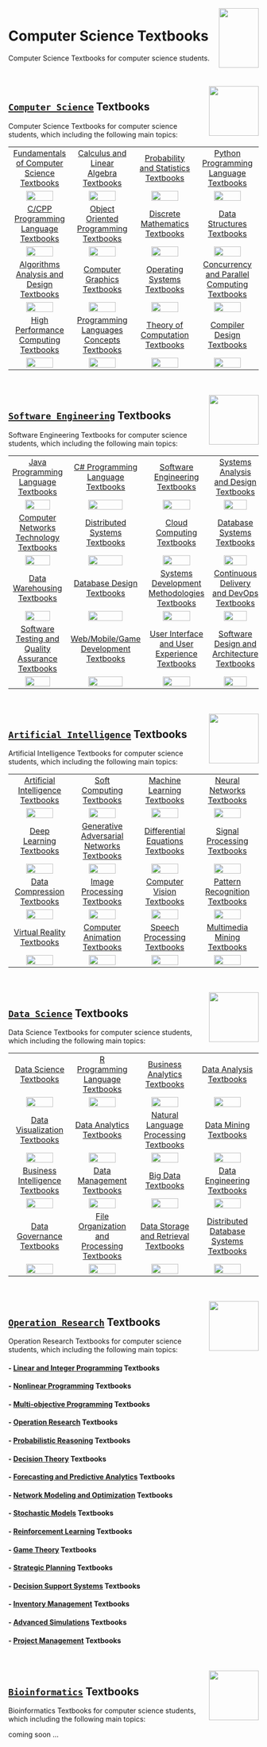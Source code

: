 <img align="right" width="80" height="120" src="https://github.com/cs-MohamedAyman/Computer-Science-Textbooks/blob/master/logos/textbooks.jpg">

# Computer Science Textbooks
Computer Science Textbooks for computer science students.

<br><br>
<img align="right" width="100" height="100" src="https://github.com/cs-MohamedAyman/cs-MohamedAyman/blob/main/logos/computer-science-department.jpg">

## [`Computer Science`](https://github.com/cs-MohamedAyman/Computer-Science-Textbooks/blob/master/Computer-Science-Textbooks/README.md) Textbooks
Computer Science Textbooks for computer science students, which including the following main topics:

<table>
    <tbody>
        <tr>
<td align=center width="25%"><a href="https://github.com/cs-MohamedAyman/Computer-Science-Textbooks/blob/master/Computer-Science-Textbooks/README.md">Fundamentals of Computer Science Textbooks</a></td>
<td align=center width="25%"><a href="https://github.com/cs-MohamedAyman/Computer-Science-Textbooks/blob/master/Computer-Science-Textbooks/README.md">Calculus and Linear Algebra Textbooks</a></td>
<td align=center width="25%"><a href="https://github.com/cs-MohamedAyman/Computer-Science-Textbooks/blob/master/Computer-Science-Textbooks/README.md">Probability and Statistics Textbooks</a></td>
<td align=center width="25%"><a href="https://github.com/cs-MohamedAyman/Computer-Science-Textbooks/blob/master/Computer-Science-Textbooks/README.md">Python Programming Language Textbooks</a></td>
        </tr>
        <tr>
<td align=center width="25%"><img src="https://github.com/cs-MohamedAyman/cs-MohamedAyman/blob/main/logos/fundamentals-of-computer-science.jpg" width="70%"></img></td>
<td align=center width="25%"><img src="https://github.com/cs-MohamedAyman/cs-MohamedAyman/blob/main/logos/mathematics.jpg" width="70%"></img></td>
<td align=center width="25%"><img src="https://github.com/cs-MohamedAyman/cs-MohamedAyman/blob/main/logos/probability-statistics.jpg" width="70%"></img></td>
<td align=center width="25%"><img src="https://github.com/cs-MohamedAyman/cs-MohamedAyman/blob/main/logos/python.jpg" width="70%"></img></td>
        </tr>
        <tr>
<td align=center width="25%"><a href="https://github.com/cs-MohamedAyman/Computer-Science-Textbooks/blob/master/Computer-Science-Textbooks/README.md">C/CPP Programming Language Textbooks</a></td>
<td align=center width="25%"><a href="https://github.com/cs-MohamedAyman/Computer-Science-Textbooks/blob/master/Computer-Science-Textbooks/README.md">Object Oriented Programming Textbooks</a></td>
<td align=center width="25%"><a href="https://github.com/cs-MohamedAyman/Computer-Science-Textbooks/blob/master/Computer-Science-Textbooks/README.md">Discrete Mathematics Textbooks</a></td>
<td align=center width="25%"><a href="https://github.com/cs-MohamedAyman/Computer-Science-Textbooks/blob/master/Computer-Science-Textbooks/README.md">Data Structures Textbooks</a></td>
        </tr>
        <tr>
<td align=center width="25%"><img src="https://github.com/cs-MohamedAyman/cs-MohamedAyman/blob/main/logos/cpp.jpg" width="70%"></img></td>
<td align=center width="25%"><img src="https://github.com/cs-MohamedAyman/cs-MohamedAyman/blob/main/logos/object-oriented.jpg" width="70%"></img></td>
<td align=center width="25%"><img src="https://github.com/cs-MohamedAyman/cs-MohamedAyman/blob/main/logos/discrete-mathematics.jpg" width="70%"></img></td>
<td align=center width="25%"><img src="https://github.com/cs-MohamedAyman/cs-MohamedAyman/blob/main/logos/data-structures.jpg" width="70%"></img></td>
        </tr>
        <tr>
<td align=center width="25%"><a href="https://github.com/cs-MohamedAyman/Computer-Science-Textbooks/blob/master/Computer-Science-Textbooks/README.md">Algorithms Analysis and Design Textbooks</a></td>
<td align=center width="25%"><a href="https://github.com/cs-MohamedAyman/Computer-Science-Textbooks/blob/master/Computer-Science-Textbooks/README.md">Computer Graphics Textbooks</a></td>
<td align=center width="25%"><a href="https://github.com/cs-MohamedAyman/Computer-Science-Textbooks/blob/master/Computer-Science-Textbooks/README.md">Operating Systems Textbooks</a></td>
<td align=center width="25%"><a href="https://github.com/cs-MohamedAyman/Computer-Science-Textbooks/blob/master/Computer-Science-Textbooks/README.md">Concurrency and Parallel Computing Textbooks</a></td>
        </tr>
        <tr>
<td align=center width="25%"><img src="https://github.com/cs-MohamedAyman/cs-MohamedAyman/blob/main/logos/algorithms-analysis.jpg" width="70%"></img></td>
<td align=center width="25%"><img src="https://github.com/cs-MohamedAyman/cs-MohamedAyman/blob/main/logos/computer-graphics.jpg" width="70%"></img></td>
<td align=center width="25%"><img src="https://github.com/cs-MohamedAyman/cs-MohamedAyman/blob/main/logos/operating-systems.jpg" width="70%"></img></td>
<td align=center width="25%"><img src="https://github.com/cs-MohamedAyman/cs-MohamedAyman/blob/main/logos/parallel-computing.jpg" width="70%"></img></td>
        </tr>
        <tr>
<td align=center width="25%"><a href="https://github.com/cs-MohamedAyman/Computer-Science-Textbooks/blob/master/Computer-Science-Textbooks/README.md">High Performance Computing Textbooks</a></td>
<td align=center width="25%"><a href="https://github.com/cs-MohamedAyman/Computer-Science-Textbooks/blob/master/Computer-Science-Textbooks/README.md">Programming Languages Concepts Textbooks</a></td>
<td align=center width="25%"><a href="https://github.com/cs-MohamedAyman/Computer-Science-Textbooks/blob/master/Computer-Science-Textbooks/README.md">Theory of Computation Textbooks</a></td>
<td align=center width="25%"><a href="https://github.com/cs-MohamedAyman/Computer-Science-Textbooks/blob/master/Computer-Science-Textbooks/README.md">Compiler Design Textbooks</a></td>
        </tr>
        <tr>
<td align=center width="25%"><img src="https://github.com/cs-MohamedAyman/cs-MohamedAyman/blob/main/logos/high-performance-computing.jpg" width="70%"></img></td>
<td align=center width="25%"><img src="https://github.com/cs-MohamedAyman/cs-MohamedAyman/blob/main/logos/programming-languages-concepts.jpg" width="70%"></img></td>
<td align=center width="25%"><img src="https://github.com/cs-MohamedAyman/cs-MohamedAyman/blob/main/logos/theory-of-computation.jpg" width="70%"></img></td>
<td align=center width="25%"><img src="https://github.com/cs-MohamedAyman/cs-MohamedAyman/blob/main/logos/compiler-design.jpg" width="70%"></img></td>
        </tr>
    </tbody>
</table>

<br><br>
<img align="right" width="100" height="100" src="https://github.com/cs-MohamedAyman/cs-MohamedAyman/blob/main/logos/software-engineering-department.jpg">

## [`Software Engineering`](https://github.com/cs-MohamedAyman/Computer-Science-Textbooks/blob/master/Software-Engineering-Textbooks/README.md) Textbooks
Software Engineering Textbooks for computer science students, which including the following main topics:

<table>
    <tbody>
        <tr>
<td align=center width="25%"><a href="https://github.com/cs-MohamedAyman/Computer-Science-Textbooks/blob/master/Software-Engineering-Textbooks/README.md">Java Programming Language Textbooks</a></td>
<td align=center width="25%"><a href="https://github.com/cs-MohamedAyman/Computer-Science-Textbooks/blob/master/Software-Engineering-Textbooks/README.md">C# Programming Language Textbooks</a></td>
<td align=center width="25%"><a href="https://github.com/cs-MohamedAyman/Computer-Science-Textbooks/blob/master/Software-Engineering-Textbooks/README.md">Software Engineering Textbooks</a></td>
<td align=center width="25%"><a href="https://github.com/cs-MohamedAyman/Computer-Science-Textbooks/blob/master/Software-Engineering-Textbooks/README.md">Systems Analysis and Design Textbooks</a></td>
        </tr>
        <tr>
<td align=center width="25%"><img src="https://github.com/cs-MohamedAyman/cs-MohamedAyman/blob/main/logos/java.jpg" width="70%"></img></td>
<td align=center width="25%"><img src="https://github.com/cs-MohamedAyman/cs-MohamedAyman/blob/main/logos/csharp.jpg" width="70%"></img></td>
<td align=center width="25%"><img src="https://github.com/cs-MohamedAyman/cs-MohamedAyman/blob/main/logos/software-engineering.jpg" width="70%"></img></td>
<td align=center width="25%"><img src="https://github.com/cs-MohamedAyman/cs-MohamedAyman/blob/main/logos/system-analysis.jpg" width="70%"></img></td>
        </tr>
        <tr>
<td align=center width="25%"><a href="https://github.com/cs-MohamedAyman/Computer-Science-Textbooks/blob/master/Software-Engineering-Textbooks/README.md">Computer Networks Technology Textbooks</a></td>
<td align=center width="25%"><a href="https://github.com/cs-MohamedAyman/Computer-Science-Textbooks/blob/master/Software-Engineering-Textbooks/README.md">Distributed Systems Textbooks</a></td>
<td align=center width="25%"><a href="https://github.com/cs-MohamedAyman/Computer-Science-Textbooks/blob/master/Software-Engineering-Textbooks/README.md">Cloud Computing Textbooks</a></td>
<td align=center width="25%"><a href="https://github.com/cs-MohamedAyman/Computer-Science-Textbooks/blob/master/Software-Engineering-Textbooks/README.md">Database Systems Textbooks</a></td>
        </tr>
        <tr>
<td align=center width="25%"><img src="https://github.com/cs-MohamedAyman/cs-MohamedAyman/blob/main/logos/computer-networks.jpg" width="70%"></img></td>
<td align=center width="25%"><img src="https://github.com/cs-MohamedAyman/cs-MohamedAyman/blob/main/logos/distributed-systems.jpg" width="70%"></img></td>
<td align=center width="25%"><img src="https://github.com/cs-MohamedAyman/cs-MohamedAyman/blob/main/logos/cloud-computing.jpg" width="70%"></img></td>
<td align=center width="25%"><img src="https://github.com/cs-MohamedAyman/cs-MohamedAyman/blob/main/logos/database-systems.jpg" width="70%"></img></td>
        </tr>
        <tr>
<td align=center width="25%"><a href="https://github.com/cs-MohamedAyman/Computer-Science-Textbooks/blob/master/Software-Engineering-Textbooks/README.md">Data Warehousing Textbooks</a></td>
<td align=center width="25%"><a href="https://github.com/cs-MohamedAyman/Computer-Science-Textbooks/blob/master/Software-Engineering-Textbooks/README.md">Database Design Textbooks</a></td>
<td align=center width="25%"><a href="https://github.com/cs-MohamedAyman/Computer-Science-Textbooks/blob/master/Software-Engineering-Textbooks/README.md">Systems Development Methodologies Textbooks</a></td>
<td align=center width="25%"><a href="https://github.com/cs-MohamedAyman/Computer-Science-Textbooks/blob/master/Software-Engineering-Textbooks/README.md">Continuous Delivery and DevOps Textbooks</a></td>
        </tr>
        <tr>
<td align=center width="25%"><img src="https://github.com/cs-MohamedAyman/cs-MohamedAyman/blob/main/logos/data-warehousing.jpg" width="70%"></img></td>
<td align=center width="25%"><img src="https://github.com/cs-MohamedAyman/cs-MohamedAyman/blob/main/logos/database-design.jpg" width="70%"></img></td>
<td align=center width="25%"><img src="https://github.com/cs-MohamedAyman/cs-MohamedAyman/blob/main/logos/systems-development-methodologies.jpg" width="70%"></img></td>
<td align=center width="25%"><img src="https://github.com/cs-MohamedAyman/cs-MohamedAyman/blob/main/logos/continuous-delivery.jpg" width="70%"></img></td>
        </tr>
        <tr>
<td align=center width="25%"><a href="https://github.com/cs-MohamedAyman/Computer-Science-Textbooks/blob/master/Software-Engineering-Textbooks/README.md">Software Testing and Quality Assurance Textbooks</a></td>
<td align=center width="25%"><a href="https://github.com/cs-MohamedAyman/Computer-Science-Textbooks/blob/master/Software-Engineering-Textbooks/README.md">Web/Mobile/Game Development Textbooks</a></td>
<td align=center width="25%"><a href="https://github.com/cs-MohamedAyman/Computer-Science-Textbooks/blob/master/Software-Engineering-Textbooks/README.md">User Interface and User Experience Textbooks</a></td>
<td align=center width="25%"><a href="https://github.com/cs-MohamedAyman/Computer-Science-Textbooks/blob/master/Software-Engineering-Textbooks/README.md">Software Design and Architecture Textbooks</a></td>
        </tr>
        <tr>
<td align=center width="25%"><img src="https://github.com/cs-MohamedAyman/cs-MohamedAyman/blob/main/logos/software-testing.jpg" width="70%"></img></td>
<td align=center width="25%"><img src="https://github.com/cs-MohamedAyman/cs-MohamedAyman/blob/main/logos/web-mobile-game-development.jpg" width="70%"></img></td>
<td align=center width="25%"><img src="https://github.com/cs-MohamedAyman/cs-MohamedAyman/blob/main/logos/ui-ux.jpg" width="70%"></img></td>
<td align=center width="25%"><img src="https://github.com/cs-MohamedAyman/cs-MohamedAyman/blob/main/logos/software-design.jpg" width="70%"></img></td>
        </tr>
    </tbody>
</table>

<br><br>
<img align="right" width="100" height="100" src="https://github.com/cs-MohamedAyman/cs-MohamedAyman/blob/main/logos/artificial-intelligence-department.jpg">

## [`Artificial Intelligence`](https://github.com/cs-MohamedAyman/Computer-Science-Textbooks/blob/master/Artificial-Intelligence-Textbooks/README.md) Textbooks
Artificial Intelligence Textbooks for computer science students, which including the following main topics:

<table>
    <tbody>
        <tr>
<td align=center width="25%"><a href="https://github.com/cs-MohamedAyman/Computer-Science-Textbooks/blob/master/Artificial-Intelligence-Textbooks/README.md">Artificial Intelligence Textbooks</a></td>
<td align=center width="25%"><a href="https://github.com/cs-MohamedAyman/Computer-Science-Textbooks/blob/master/Artificial-Intelligence-Textbooks/README.md">Soft Computing Textbooks</a></td>
<td align=center width="25%"><a href="https://github.com/cs-MohamedAyman/Computer-Science-Textbooks/blob/master/Artificial-Intelligence-Textbooks/README.md">Machine Learning Textbooks</a></td>
<td align=center width="25%"><a href="https://github.com/cs-MohamedAyman/Computer-Science-Textbooks/blob/master/Artificial-Intelligence-Textbooks/README.md">Neural Networks Textbooks</a></td>
        </tr>
        <tr>
<td align=center width="25%"><img src="https://github.com/cs-MohamedAyman/cs-MohamedAyman/blob/main/logos/artificial-intelligence.jpg" width="70%"></img></td>
<td align=center width="25%"><img src="https://github.com/cs-MohamedAyman/cs-MohamedAyman/blob/main/logos/soft-computing.jpg" width="70%"></img></td>
<td align=center width="25%"><img src="https://github.com/cs-MohamedAyman/cs-MohamedAyman/blob/main/logos/machine-learning.jpg" width="70%"></img></td>
<td align=center width="25%"><img src="https://github.com/cs-MohamedAyman/cs-MohamedAyman/blob/main/logos/neural-networks.jpg" width="70%"></img></td>
        </tr>
        <tr>
<td align=center width="25%"><a href="https://github.com/cs-MohamedAyman/Computer-Science-Textbooks/blob/master/Artificial-Intelligence-Textbooks/README.md">Deep Learning Textbooks</a></td>
<td align=center width="25%"><a href="https://github.com/cs-MohamedAyman/Computer-Science-Textbooks/blob/master/Artificial-Intelligence-Textbooks/README.md">Generative Adversarial Networks Textbooks</a></td>
<td align=center width="25%"><a href="https://github.com/cs-MohamedAyman/Computer-Science-Textbooks/blob/master/Artificial-Intelligence-Textbooks/README.md">Differential Equations Textbooks</a></td>
<td align=center width="25%"><a href="https://github.com/cs-MohamedAyman/Computer-Science-Textbooks/blob/master/Artificial-Intelligence-Textbooks/README.md">Signal Processing Textbooks</a></td>
        </tr>
        <tr>
<td align=center width="25%"><img src="https://github.com/cs-MohamedAyman/cs-MohamedAyman/blob/main/logos/deep-learning.jpg" width="70%"></img></td>
<td align=center width="25%"><img src="https://github.com/cs-MohamedAyman/cs-MohamedAyman/blob/main/logos/generative-adversarial-network.jpg" width="70%"></img></td>
<td align=center width="25%"><img src="https://github.com/cs-MohamedAyman/cs-MohamedAyman/blob/main/logos/differential-equations.jpg" width="70%"></img></td>
<td align=center width="25%"><img src="https://github.com/cs-MohamedAyman/cs-MohamedAyman/blob/main/logos/signal-processing.jpg" width="70%"></img></td>
        </tr>
        <tr>
<td align=center width="25%"><a href="https://github.com/cs-MohamedAyman/Computer-Science-Textbooks/blob/master/Artificial-Intelligence-Textbooks/README.md">Data Compression Textbooks</a></td>
<td align=center width="25%"><a href="https://github.com/cs-MohamedAyman/Computer-Science-Textbooks/blob/master/Artificial-Intelligence-Textbooks/README.md">Image Processing Textbooks</a></td>
<td align=center width="25%"><a href="https://github.com/cs-MohamedAyman/Computer-Science-Textbooks/blob/master/Artificial-Intelligence-Textbooks/README.md">Computer Vision Textbooks</a></td>
<td align=center width="25%"><a href="https://github.com/cs-MohamedAyman/Computer-Science-Textbooks/blob/master/Artificial-Intelligence-Textbooks/README.md">Pattern Recognition Textbooks</a></td>
        </tr>
        <tr>
<td align=center width="25%"><img src="https://github.com/cs-MohamedAyman/cs-MohamedAyman/blob/main/logos/data-compression.jpg" width="70%"></img></td>
<td align=center width="25%"><img src="https://github.com/cs-MohamedAyman/cs-MohamedAyman/blob/main/logos/image-processing.jpg" width="70%"></img></td>
<td align=center width="25%"><img src="https://github.com/cs-MohamedAyman/cs-MohamedAyman/blob/main/logos/computer-vision.jpg" width="70%"></img></td>
<td align=center width="25%"><img src="https://github.com/cs-MohamedAyman/cs-MohamedAyman/blob/main/logos/pattern-recognition.jpg" width="70%"></img></td>
        </tr>
        <tr>
<td align=center width="25%"><a href="https://github.com/cs-MohamedAyman/Computer-Science-Textbooks/blob/master/Artificial-Intelligence-Textbooks/README.md">Virtual Reality Textbooks</a></td>
<td align=center width="25%"><a href="https://github.com/cs-MohamedAyman/Computer-Science-Textbooks/blob/master/Artificial-Intelligence-Textbooks/README.md">Computer Animation Textbooks</a></td>
<td align=center width="25%"><a href="https://github.com/cs-MohamedAyman/Computer-Science-Textbooks/blob/master/Artificial-Intelligence-Textbooks/README.md">Speech Processing Textbooks</a></td>
<td align=center width="25%"><a href="https://github.com/cs-MohamedAyman/Computer-Science-Textbooks/blob/master/Artificial-Intelligence-Textbooks/README.md">Multimedia Mining Textbooks</a></td>
        </tr>
        <tr>
<td align=center width="25%"><img src="https://github.com/cs-MohamedAyman/cs-MohamedAyman/blob/main/logos/virtual-reality.jpg" width="70%"></img></td>
<td align=center width="25%"><img src="https://github.com/cs-MohamedAyman/cs-MohamedAyman/blob/main/logos/computer-animation.jpg" width="70%"></img></td>
<td align=center width="25%"><img src="https://github.com/cs-MohamedAyman/cs-MohamedAyman/blob/main/logos/speech-processing.jpg" width="70%"></img></td>
<td align=center width="25%"><img src="https://github.com/cs-MohamedAyman/cs-MohamedAyman/blob/main/logos/multimedia-mining.jpg" width="70%"></img></td>
        </tr>
    </tbody>
</table>

<br><br>
<img align="right" width="100" height="100" src="https://github.com/cs-MohamedAyman/cs-MohamedAyman/blob/main/logos/data-science-department.jpg">

## [`Data Science`](https://github.com/cs-MohamedAyman/Computer-Science-Textbooks/blob/master/Data-Science-Textbooks/README.md) Textbooks
Data Science Textbooks for computer science students, which including the following main topics:

<table>
    <tbody>
        <tr>
<td align=center width="25%"><a href="https://github.com/cs-MohamedAyman/Computer-Science-Textbooks/blob/master/Data-Science-Textbooks/README.md">Data Science Textbooks</a></td>
<td align=center width="25%"><a href="https://github.com/cs-MohamedAyman/Computer-Science-Textbooks/blob/master/Data-Science-Textbooks/README.md">R Programming Language Textbooks</a></td>
<td align=center width="25%"><a href="https://github.com/cs-MohamedAyman/Computer-Science-Textbooks/blob/master/Data-Science-Textbooks/README.md">Business Analytics Textbooks</a></td>
<td align=center width="25%"><a href="https://github.com/cs-MohamedAyman/Computer-Science-Textbooks/blob/master/Data-Science-Textbooks/README.md">Data Analysis Textbooks</a></td>
        </tr>
        <tr>
<td align=center width="25%"><img src="https://github.com/cs-MohamedAyman/cs-MohamedAyman/blob/main/logos/data-science.jpg" width="70%"></img></td>
<td align=center width="25%"><img src="https://github.com/cs-MohamedAyman/cs-MohamedAyman/blob/main/logos/r.jpg" width="70%"></img></td>
<td align=center width="25%"><img src="https://github.com/cs-MohamedAyman/cs-MohamedAyman/blob/main/logos/business-analytics.jpg" width="70%"></img></td>
<td align=center width="25%"><img src="https://github.com/cs-MohamedAyman/cs-MohamedAyman/blob/main/logos/data-analysis.jpg" width="70%"></img></td>
        </tr>
        <tr>
<td align=center width="25%"><a href="https://github.com/cs-MohamedAyman/Computer-Science-Textbooks/blob/master/Data-Science-Textbooks/README.md">Data Visualization Textbooks</a></td>
<td align=center width="25%"><a href="https://github.com/cs-MohamedAyman/Computer-Science-Textbooks/blob/master/Data-Science-Textbooks/README.md">Data Analytics Textbooks</a></td>
<td align=center width="25%"><a href="https://github.com/cs-MohamedAyman/Computer-Science-Textbooks/blob/master/Data-Science-Textbooks/README.md">Natural Language Processing Textbooks</a></td>
<td align=center width="25%"><a href="https://github.com/cs-MohamedAyman/Computer-Science-Textbooks/blob/master/Data-Science-Textbooks/README.md">Data Mining Textbooks</a></td>
        </tr>
        <tr>
<td align=center width="25%"><img src="https://github.com/cs-MohamedAyman/cs-MohamedAyman/blob/main/logos/data-visualization.jpg" width="70%"></img></td>
<td align=center width="25%"><img src="https://github.com/cs-MohamedAyman/cs-MohamedAyman/blob/main/logos/data-analytics.jpg" width="70%"></img></td>
<td align=center width="25%"><img src="https://github.com/cs-MohamedAyman/cs-MohamedAyman/blob/main/logos/natural-language-processing.jpg" width="70%"></img></td>
<td align=center width="25%"><img src="https://github.com/cs-MohamedAyman/cs-MohamedAyman/blob/main/logos/data-mining.jpg" width="70%"></img></td>
        </tr>
        <tr>
<td align=center width="25%"><a href="https://github.com/cs-MohamedAyman/Computer-Science-Textbooks/blob/master/Data-Science-Textbooks/README.md">Business Intelligence Textbooks</a></td>
<td align=center width="25%"><a href="https://github.com/cs-MohamedAyman/Computer-Science-Textbooks/blob/master/Data-Science-Textbooks/README.md">Data Management Textbooks</a></td>
<td align=center width="25%"><a href="https://github.com/cs-MohamedAyman/Computer-Science-Textbooks/blob/master/Data-Science-Textbooks/README.md">Big Data Textbooks</a></td>
<td align=center width="25%"><a href="https://github.com/cs-MohamedAyman/Computer-Science-Textbooks/blob/master/Data-Science-Textbooks/README.md">Data Engineering Textbooks</a></td>
        </tr>
        <tr>
<td align=center width="25%"><img src="https://github.com/cs-MohamedAyman/cs-MohamedAyman/blob/main/logos/business-intelligence.jpg" width="70%"></img></td>
<td align=center width="25%"><img src="https://github.com/cs-MohamedAyman/cs-MohamedAyman/blob/main/logos/data-management.jpg" width="70%"></img></td>
<td align=center width="25%"><img src="https://github.com/cs-MohamedAyman/cs-MohamedAyman/blob/main/logos/big-data.jpg" width="70%"></img></td>
<td align=center width="25%"><img src="https://github.com/cs-MohamedAyman/cs-MohamedAyman/blob/main/logos/data-engineering.jpg" width="70%"></img></td>
        </tr>
        <tr>
<td align=center width="25%"><a href="https://github.com/cs-MohamedAyman/Computer-Science-Textbooks/blob/master/Data-Science-Textbooks/README.md">Data Governance Textbooks</a></td>
<td align=center width="25%"><a href="https://github.com/cs-MohamedAyman/Computer-Science-Textbooks/blob/master/Data-Science-Textbooks/README.md">File Organization and Processing Textbooks</a></td>
<td align=center width="25%"><a href="https://github.com/cs-MohamedAyman/Computer-Science-Textbooks/blob/master/Data-Science-Textbooks/README.md">Data Storage and Retrieval Textbooks</a></td>
<td align=center width="25%"><a href="https://github.com/cs-MohamedAyman/Computer-Science-Textbooks/blob/master/Data-Science-Textbooks/README.md">Distributed Database Systems Textbooks</a></td>
        </tr>
        <tr>
<td align=center width="25%"><img src="https://github.com/cs-MohamedAyman/cs-MohamedAyman/blob/main/logos/data-governance.jpg" width="70%"></img></td>
<td align=center width="25%"><img src="https://github.com/cs-MohamedAyman/cs-MohamedAyman/blob/main/logos/file-organization.jpg" width="70%"></img></td>
<td align=center width="25%"><img src="https://github.com/cs-MohamedAyman/cs-MohamedAyman/blob/main/logos/data-storage.jpg" width="70%"></img></td>
<td align=center width="25%"><img src="https://github.com/cs-MohamedAyman/cs-MohamedAyman/blob/main/logos/distributed-database.jpg" width="70%"></img></td>
        </tr>
    </tbody>
</table>

<br><br>
<img align="right" width="100" height="100" src="https://github.com/cs-MohamedAyman/cs-MohamedAyman/blob/main/logos/operation-research-department.jpg">

## [`Operation Research`](https://github.com/cs-MohamedAyman/Computer-Science-Textbooks/blob/master/Operation-Research-Textbooks/README.md) Textbooks
Operation Research Textbooks for computer science students, which including the following main topics:

#### - [Linear and Integer Programming](https://github.com/cs-MohamedAyman/Computer-Science-Textbooks/blob/master/Operation-Research-Textbooks/README.md) Textbooks
#### - [Nonlinear Programming](https://github.com/cs-MohamedAyman/Computer-Science-Textbooks/blob/master/Operation-Research-Textbooks/README.md) Textbooks
#### - [Multi-objective Programming](https://github.com/cs-MohamedAyman/Computer-Science-Textbooks/blob/master/Operation-Research-Textbooks/README.md) Textbooks
#### - [Operation Research](https://github.com/cs-MohamedAyman/Computer-Science-Textbooks/blob/master/Operation-Research-Textbooks/README.md) Textbooks
#### - [Probabilistic Reasoning](https://github.com/cs-MohamedAyman/Computer-Science-Textbooks/blob/master/Operation-Research-Textbooks/README.md) Textbooks
#### - [Decision Theory](https://github.com/cs-MohamedAyman/Computer-Science-Textbooks/blob/master/Operation-Research-Textbooks/README.md) Textbooks
#### - [Forecasting and Predictive Analytics](https://github.com/cs-MohamedAyman/Computer-Science-Textbooks/blob/master/Operation-Research-Textbooks/README.md) Textbooks
#### - [Network Modeling and Optimization](https://github.com/cs-MohamedAyman/Computer-Science-Textbooks/blob/master/Operation-Research-Textbooks/README.md) Textbooks
#### - [Stochastic Models](https://github.com/cs-MohamedAyman/Computer-Science-Textbooks/blob/master/Operation-Research-Textbooks/README.md) Textbooks
#### - [Reinforcement Learning](https://github.com/cs-MohamedAyman/Computer-Science-Textbooks/blob/master/Operation-Research-Textbooks/README.md) Textbooks
#### - [Game Theory](https://github.com/cs-MohamedAyman/Computer-Science-Textbooks/blob/master/Operation-Research-Textbooks/README.md) Textbooks
#### - [Strategic Planning](https://github.com/cs-MohamedAyman/Computer-Science-Textbooks/blob/master/Operation-Research-Textbooks/README.md) Textbooks
#### - [Decision Support Systems](https://github.com/cs-MohamedAyman/Computer-Science-Textbooks/blob/master/Operation-Research-Textbooks/README.md) Textbooks
#### - [Inventory Management](https://github.com/cs-MohamedAyman/Computer-Science-Textbooks/blob/master/Operation-Research-Textbooks/README.md) Textbooks
#### - [Advanced Simulations](https://github.com/cs-MohamedAyman/Computer-Science-Textbooks/blob/master/Operation-Research-Textbooks/README.md) Textbooks
#### - [Project Management](https://github.com/cs-MohamedAyman/Computer-Science-Textbooks/blob/master/Operation-Research-Textbooks/README.md) Textbooks

<br><br>
<img align="right" width="100" height="100" src="https://github.com/cs-MohamedAyman/cs-MohamedAyman/blob/main/logos/bioinformatics-department.jpg">

## [`Bioinformatics`](https://github.com/cs-MohamedAyman/Computer-Science-Textbooks/blob/master/Bioinformatics-Textbooks/README.md) Textbooks
Bioinformatics Textbooks for computer science students, which including the following main topics:

coming soon ...

